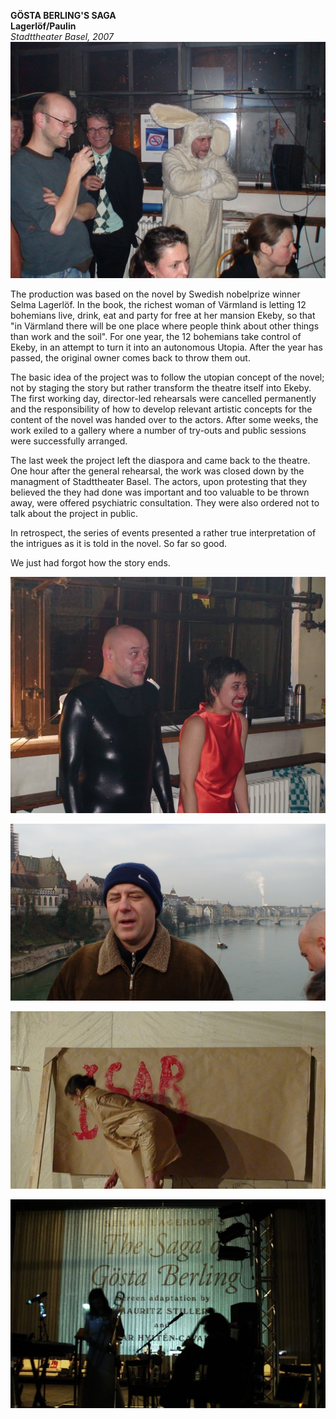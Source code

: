 **GÖSTA BERLING'S SAGA**  
**Lagerlöf/Paulin**  
*Stadttheater Basel, 2007*  
![](/basel1.jpg)

The production was based on the novel by Swedish nobelprize winner Selma Lagerlöf. In the book, the richest woman of Värmland is letting 12 bohemians live, drink, eat and party for free at her mansion Ekeby, so that "in Värmland there will be one place where people think about other things than work and the soil". For one year, the 12 bohemians take control of Ekeby, in an attempt to turn it into an autonomous Utopia. After the year has passed, the original owner comes back to throw them out.

The basic idea of the project was to follow the utopian concept of the novel; not by staging the story but rather transform the theatre itself into Ekeby. The first working day, director-led rehearsals were cancelled permanently and the responsibility of how to develop relevant artistic concepts for the content of the novel was handed over to the actors. After some weeks, the work exiled to a gallery where a number of try-outs and public sessions were successfully arranged.

The last week the project left the diaspora and came back to the theatre. One hour after the general rehearsal, the work was closed down by the managment of Stadttheater Basel. The actors, upon protesting that they believed the they had done was important and too valuable to be thrown away, were offered psychiatric consultation. They were also ordered not to talk about the project in public.

In retrospect, the series of events presented a rather true interpretation of the intrigues as it is told in the novel. So far so good.

We just had forgot how the story ends.

![](/basel2.jpg)

![](/basel3.jpg)

![](/basel4.jpg)

![](/basel5.jpg)



